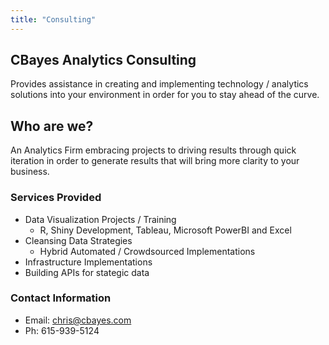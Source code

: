 ```yaml
---
title: "Consulting"
---
```


## CBayes Analytics Consulting

Provides assistance in creating and implementing technology / analytics solutions into your environment in order for you to stay ahead of the curve. 


## Who are we?
An Analytics Firm embracing projects to driving results through quick iteration in order to generate results that will bring more clarity to your business. 



### Services Provided 
* Data Visualization Projects / Training
  * R, Shiny Development, Tableau, Microsoft PowerBI and Excel
* Cleansing Data Strategies
  * Hybrid Automated / Crowdsourced Implementations
* Infrastructure Implementations
* Building APIs for stategic data 

### Contact Information
* Email: chris@cbayes.com
* Ph: 615-939-5124


